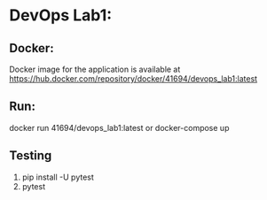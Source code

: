 # DevOps Lab1:
## Docker:
Docker image for the application is available at https://hub.docker.com/repository/docker/41694/devops_lab1:latest

## Run:
docker run 41694/devops_lab1:latest
or
docker-compose up

## Testing
1) pip install -U pytest
2) pytest
